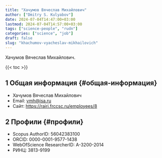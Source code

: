 ```yaml
---
title: "Хачумов Вячеслав Михайлович"
author: ["Dmitry S. Kulyabov"]
date: 2024-07-04T14:47:00+03:00
lastmod: 2024-07-04T14:57:00+03:00
tags: ["science-people", "rudn"]
categories: ["science", "job"]
draft: false
slug: "khachumov-vyacheslav-mikhailovich"
---
```


Хачумов Вячеслав Михайлович.

<!--more-->

{{< toc >}}


## <span class="section-num">1</span> Общая информация {#общая-информация}

-   Хачумов Вячеслав Михайлович
-   Email: vmh@isa.ru
-   Сайт: <https://rairi.frccsc.ru/employees/8>


## <span class="section-num">2</span> Профили {#профили}

-   Scopus AuthorID: 56042383100
-   ORCID: 0000-0001-9577-1438
-   WebOfScience ResearcherID: A-3200-2014
-   РИНЦ: 3813-9199

